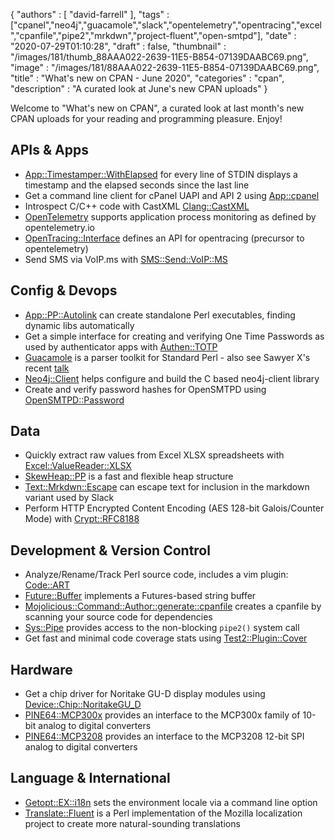 {
   "authors" : [
      "david-farrell"
   ],
   "tags" : ["cpanel","neo4j","guacamole","slack","opentelemetry","opentracing","excel","cpanfile","pipe2","mrkdwn","project-fluent","open-smtpd"],
   "date" : "2020-07-29T01:10:28",
   "draft" : false,
   "thumbnail" : "/images/181/thumb_88AAA022-2639-11E5-B854-07139DAABC69.png",
   "image" : "/images/181/88AAA022-2639-11E5-B854-07139DAABC69.png",
   "title" : "What's new on CPAN - June 2020",
   "categories" : "cpan",
   "description" : "A curated look at June's new CPAN uploads"
}


Welcome to "What's new on CPAN", a curated look at last month's new CPAN uploads for your reading and programming pleasure. Enjoy!

APIs & Apps
-----------
* [App::Timestamper::WithElapsed](https://metacpan.org/pod/App::Timestamper::WithElapsed) for every line of STDIN displays a timestamp and the elapsed seconds since the last line
* Get a command line client for cPanel UAPI and API 2 using [App::cpanel](https://metacpan.org/pod/App::cpanel)
* Introspect C/C++ code with CastXML [Clang::CastXML](https://metacpan.org/pod/Clang::CastXML)
* [OpenTelemetry](https://metacpan.org/pod/OpenTelemetry) supports application process monitoring as defined by opentelemetry.io
* [OpenTracing::Interface](https://metacpan.org/pod/OpenTracing::Interface) defines an API for opentracing (precursor to opentelemetry)
* Send SMS via VoIP.ms with [SMS::Send::VoIP::MS](https://metacpan.org/pod/SMS::Send::VoIP::MS)


Config & Devops
---------------
* [App::PP::Autolink](https://metacpan.org/pod/App::PP::Autolink) can create standalone Perl executables, finding dynamic libs automatically
* Get a simple interface for creating and verifying One Time Passwords as used by authenticator apps with [Authen::TOTP](https://metacpan.org/pod/Authen::TOTP)
* [Guacamole](https://metacpan.org/pod/Guacamole) is a parser toolkit for Standard Perl - also see Sawyer X's recent [talk](https://www.youtube.com/watch?v=sTEshbh2lYQ)
* [Neo4j::Client](https://metacpan.org/pod/Neo4j::Client) helps configure and build the C based neo4j-client library
* Create and verify password hashes for OpenSMTPD using [OpenSMTPD::Password](https://metacpan.org/pod/OpenSMTPD::Password)


Data
----
* Quickly extract raw values from Excel XLSX spreadsheets with [Excel::ValueReader::XLSX](https://metacpan.org/pod/Excel::ValueReader::XLSX)
* [SkewHeap::PP](https://metacpan.org/pod/SkewHeap::PP) is a fast and flexible heap structure
* [Text::Mrkdwn::Escape](https://metacpan.org/pod/Text::Mrkdwn::Escape) can escape text for inclusion in the markdown variant used by Slack
* Perform HTTP Encrypted Content Encoding (AES 128-bit Galois/Counter Mode) with [Crypt::RFC8188](https://metacpan.org/pod/Crypt::RFC8188)


Development & Version Control
-----------------------------
* Analyze/Rename/Track Perl source code, includes a vim plugin: [Code::ART](https://metacpan.org/pod/Code::ART)
* [Future::Buffer](https://metacpan.org/pod/Future::Buffer) implements a Futures-based string buffer
* [Mojolicious::Command::Author::generate::cpanfile](https://metacpan.org/pod/Mojolicious::Command::Author::generate::cpanfile) creates a cpanfile by scanning your source code for dependencies
* [Sys::Pipe](https://metacpan.org/pod/Sys::Pipe) provides access to the non-blocking `pipe2()` system call
* Get fast and minimal code coverage stats using [Test2::Plugin::Cover](https://metacpan.org/pod/Test2::Plugin::Cover)


Hardware
--------
* Get a chip driver for Noritake GU-D display modules using [Device::Chip::NoritakeGU_D](https://metacpan.org/pod/Device::Chip::NoritakeGU_D)
* [PINE64::MCP300x](https://metacpan.org/pod/PINE64::MCP300x) provides an interface to the MCP300x family of 10-bit analog to digital converters
* [PINE64::MCP3208](https://metacpan.org/pod/PINE64::MCP3208) provides an interface to the MCP3208 12-bit SPI analog to digital converters


Language & International
------------------------
* [Getopt::EX::i18n](https://metacpan.org/pod/Getopt::EX::i18n) sets the environment locale via a command line option
* [Translate::Fluent](https://metacpan.org/pod/Translate::Fluent) is a Perl implementation of the Mozilla localization project to create more natural-sounding translations
